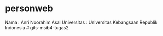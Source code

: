 # personweb

Nama : Anri Noorahim
Asal Universitas : Universitas Kebangsaan Republik Indonesia
#   g i t s - m s i b 4 - t u g a s 2  
 
